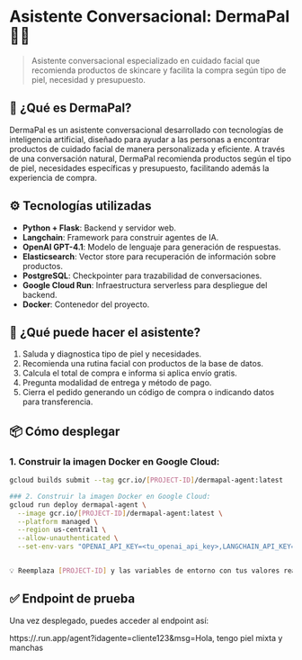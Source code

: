# Asistente Conversacional: DermaPal 🧴✨

> Asistente conversacional especializado en cuidado facial que recomienda productos de skincare y facilita la compra según tipo de piel, necesidad y presupuesto.

## 🧠 ¿Qué es DermaPal?

DermaPal es un asistente conversacional desarrollado con tecnologías de inteligencia artificial, diseñado para ayudar a las personas a encontrar productos de cuidado facial de manera personalizada y eficiente. A través de una conversación natural, DermaPal recomienda productos según el tipo de piel, necesidades específicas y presupuesto, facilitando además la experiencia de compra.

## ⚙️ Tecnologías utilizadas

-   **Python + Flask**: Backend y servidor web.
-   **Langchain**: Framework para construir agentes de IA.
-   **OpenAI GPT-4.1**: Modelo de lenguaje para generación de respuestas.
-   **Elasticsearch**: Vector store para recuperación de información sobre productos.
-   **PostgreSQL**: Checkpointer para trazabilidad de conversaciones.
-   **Google Cloud Run**: Infraestructura serverless para despliegue del backend.
-   **Docker**: Contenedor del proyecto.

## 🚀 ¿Qué puede hacer el asistente?

1. Saluda y diagnostica tipo de piel y necesidades.
2. Recomienda una rutina facial con productos de la base de datos.
3. Calcula el total de compra e informa si aplica envío gratis.
4. Pregunta modalidad de entrega y método de pago.
5. Cierra el pedido generando un código de compra o indicando datos para transferencia.

## 📦 Cómo desplegar

### 1. Construir la imagen Docker en Google Cloud:

```bash
gcloud builds submit --tag gcr.io/[PROJECT-ID]/dermapal-agent:latest

### 2. Construir la imagen Docker en Google Cloud:
gcloud run deploy dermapal-agent \
  --image gcr.io/[PROJECT-ID]/dermapal-agent:latest \
  --platform managed \
  --region us-central1 \
  --allow-unauthenticated \
  --set-env-vars "OPENAI_API_KEY=<tu_openai_api_key>,LANGCHAIN_API_KEY=<tu_langchain_api_key>,LANGSMITH_ENDPOINT=https://api.smith.langchain.com,LANGCHAIN_PROJECT=gcpaiagent,DB_URI=<tu_db_uri>,es_user=<tu_usuario_es>,es_password=<tu_contraseña_es>"


💡 Reemplaza [PROJECT-ID] y las variables de entorno con tus valores reales.
```

## ✅ Endpoint de prueba

Una vez desplegado, puedes acceder al endpoint así:

https://<tu-url>.run.app/agent?idagente=cliente123&msg=Hola, tengo piel mixta y manchas
